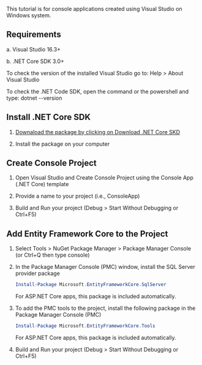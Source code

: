 This tutorial is for console applications created using Visual Studio on Windows system.

## Requirements

a. Visual Studio 16.3+

b. .NET Core SDK 3.0+

   To check the version of the installed Visual Studio go to: Help > About Visual Studio

   To check the .NET Code SDK, open the command or the powershell and type: dotnet --version

## Install .NET Core SDK

1. [Downaload the package by clicking on Download .NET Core SKD](https://dotnet.microsoft.com/download)

2. Install the package on your computer

## Create Console Project

1. Open Visual Studio and Create Console Project using the Console App (.NET Core) template

2. Provide a name to your project (i.e., ConsoleApp)

3. Build and Run your project (Debug > Start Without Debugging or Ctrl+F5)

## Add Entity Framework Core to the Project

1. Select Tools > NuGet Package Manager > Package Manager Console (or Ctrl+Q then type console)

2. In the Package Manager Console (PMC) window, install the SQL Server provider package
    ```PowerShell
    Install-Package Microsoft.EntityFrameworkCore.SqlServer
    ```
    For ASP.NET Core apps, this package is included automatically.
    
3. To add the PMC tools to the project, install the following package in the Package Manager Console (PMC)
    ```PowerShell
    Install-Package Microsoft.EntityFrameworkCore.Tools
    ```
    For ASP.NET Core apps, this package is included automatically.

4. Build and Run your project (Debug > Start Without Debugging or Ctrl+F5)
